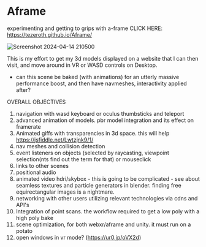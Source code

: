 # Aframe
experimenting and getting to grips with a-frame
CLICK HERE: https://tezeroth.github.io/Aframe/

![Screenshot 2024-04-14 210500](https://github.com/Tezeroth/Aframe/assets/64762171/381c7046-d8cb-4b0b-92ee-6efffc48cb96)

This is my effort to get my 3d models displayed on a website that I can then visit, and move around in VR or WASD controls on Desktop.

- can this scene be baked (with animations) for an utterly massive performance boost, and then have navmeshes, interactivity applied after?

OVERALL OBJECTIVES

1. navigation with wasd keyboard or oculus thumbsticks and teleport
2. advanced animation of models. pbr model integration and its effect on framerate
3. Animated giffs with transparencies in 3d space. this will help https://jsfiddle.net/Lwtzjnk9/1/
4. nav meshes and collision detection
5. event listeners on objects (selected by raycasting, viewpoint selection(nts find out the term for that) or mouseclick
6. links to other scenes
7. positional audio
8. animated video hdri/skybox - this is going to be complicated - see about seamless textures and particle generators in blender. finding free equirectangular images is a nightmare.
9. networking with other users utilizing relevant technologies via cdns and API's
10. Integration of point scans. the workflow required to get a low poly with a high poly bake
11. scene optimization, for both webxr/aframe and unity. it must run on a potato
12. open windows in vr mode? (https://ur0.jp/oVX2d)
